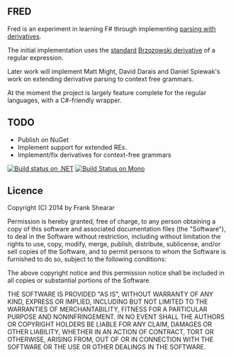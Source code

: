 FRED
----

Fred is an experiment in learning F# through implementing [parsing with derivatives](http://matt.might.net/articles/parsing-with-derivatives/).

The initial implementation uses the [standard](http://dl.acm.org/citation.cfm?id=321249) [Brzozowski derivative](http://www.mpi-sws.org/~turon/re-deriv.pdf) of a regular expression.

Later work will implement Matt Might, David Darais and Daniel Spiewak's work on extending derivative parsing to context free grammars.

At the moment the project is largely feature complete for the regular languages, with a C#-friendly wrapper.

TODO
----
* Publish on NuGet
* Implement support for extended REs.
* Implement/fix derivatives for context-free grammars

[![Build status on .NET](https://ci.appveyor.com/api/projects/status/8ix7agowa8rrfu1k/branch/master)](https://ci.appveyor.com/project/frankshearar/fred/branch/master)
[![Build Status on Mono](https://secure.travis-ci.org/frankshearar/Fred.png?branch=master)](http://travis-ci.org/frankshearar/Fred)

Licence
-------
Copyright (C) 2014 by Frank Shearar

Permission is hereby granted, free of charge, to any person obtaining a copy of this software and associated documentation files (the "Software"), to deal in the Software without restriction, including without limitation the rights to use, copy, modify, merge, publish, distribute, sublicense, and/or sell copies of the Software, and to permit persons to whom the Software is furnished to do so, subject to the following conditions:

The above copyright notice and this permission notice shall be included in all copies or substantial portions of the Software.

THE SOFTWARE IS PROVIDED "AS IS", WITHOUT WARRANTY OF ANY KIND, EXPRESS OR IMPLIED, INCLUDING BUT NOT LIMITED TO THE WARRANTIES OF MERCHANTABILITY, FITNESS FOR A PARTICULAR PURPOSE AND NONINFRINGEMENT. IN NO EVENT SHALL THE AUTHORS OR COPYRIGHT HOLDERS BE LIABLE FOR ANY CLAIM, DAMAGES OR OTHER LIABILITY, WHETHER IN AN ACTION OF CONTRACT, TORT OR OTHERWISE, ARISING FROM, OUT OF OR IN CONNECTION WITH THE SOFTWARE OR THE USE OR OTHER DEALINGS IN THE SOFTWARE.